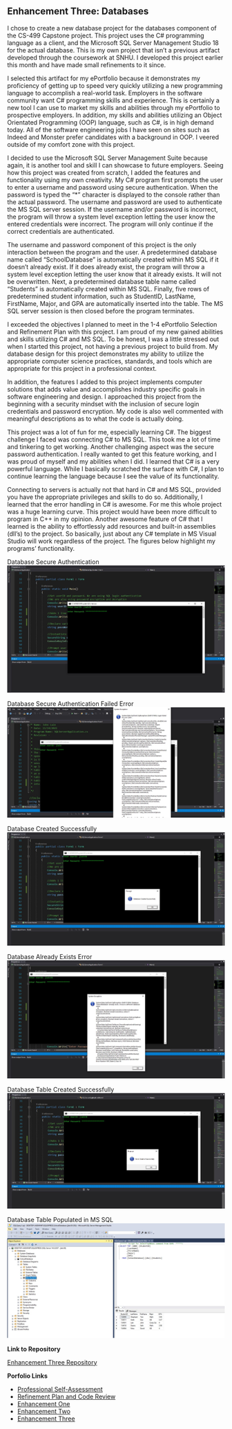 ## Enhancement Three: Databases

I chose to create a new database project for the databases component of the CS-499 Capstone project. This project uses the C# programming language as a client, and the Microsoft SQL Server Management Studio 18 for the actual database. This is my own project that isn’t a previous artifact developed through the coursework at SNHU. I developed this project earlier this month and have made small refinements to it since. 

I selected this artifact for my ePortfolio because it demonstrates my proficiency of getting up to speed very quickly utilizing a new programming language to accomplish a real-world task. Employers in the software community want C# programming skills and experience. This is certainly a new tool I can use to market my skills and abilities through my ePortfolio to prospective employers. In addition, my skills and abilities utilizing an Object Orientated Programming (OOP) language, such as C#, is in high demand today. All of the software engineering jobs I have seen on sites such as Indeed and Monster prefer candidates with a background in OOP. I veered outside of my comfort zone with this project.

I decided to use the Microsoft SQL Server Management Suite because again, it is another tool and skill I can showcase to future employers. Seeing how this project was created from scratch, I added the features and functionality using my own creativity. My C# program first prompts the user to enter a username and password using secure authentication. When the password is typed the “*” character is displayed to the console rather than the actual password. The username and password are used to authenticate the MS SQL server session. If the username and/or password is incorrect, the program will throw a system level exception letting the user know the entered credentials were incorrect. The program will only continue if the correct credentials are authenticated. 

The username and password component of this project is the only interaction between the program and the user. A predetermined database name called “SchoolDatabase” is automatically created within MS SQL if it doesn’t already exist. If it does already exist, the program will throw a system level exception letting the user know that it already exists. It will not be overwritten.  Next, a predetermined database table name called “Students” is automatically created within MS SQL. Finally, five rows of predetermined student information, such as StudentID, LastName, FirstName, Major, and GPA are automatically inserted into the table. The MS SQL server session is then closed before the program terminates.

I exceeded the objectives I planned to meet in the 1-4 ePortfolio Selection and Refinement Plan with this project. I am proud of my new gained abilities and skills utilizing C# and MS SQL. To be honest, I was a little stressed out when I started this project, not having a previous project to build from. My database design for this project demonstrates my ability to utilize the appropriate computer science practices, standards, and tools which are appropriate for this project in a professional context. 

In addition, the features I added to this project implements computer solutions that adds value and accomplishes industry specific goals in software engineering and design. I approached this project from the beginning with a security mindset with the inclusion of secure login credentials and password encryption. My code is also well commented with meaningful descriptions as to what the code is actually doing.  

This project was a lot of fun for me, especially learning C#. The biggest challenge I faced was connecting C# to MS SQL. This took me a lot of time and tinkering to get working. Another challenging aspect was the secure password authentication. I really wanted to get this feature working, and I was proud of myself and my abilities when I did. I learned that C# is a very powerful language. While I basically scratched the surface with C#, I plan to continue learning the language because I see the value of its functionality. 

Connecting to servers is actually not that hard in C# and MS SQL, provided you have the appropriate privileges and skills to do so. Additionally, I learned that the error handling in C# is awesome. For me this whole project was a huge learning curve. This project would have been more difficult to program in C++ in my opinion. Another awesome feature of C# that I learned is the ability to effortlessly add resources and built-in assemblies (dll’s) to the project. So basically, just about any C# template in MS Visual Studio will work regardless of the project. The figures below highlight my programs’ functionality.  

Database Secure Authentication
![Database Secure Authentication](https://github.com/jlain36/jlain36.github.io/blob/main/docs/assets/images/Secure_Login.JPG)

Database Secure Authentication Failed Error
![Database Secure Authentication Failed](https://github.com/jlain36/jlain36.github.io/blob/main/docs/assets/images/Loging_Failed_User_Authentication.JPG)

Database Created Successfully
![Database Created Successfully](https://github.com/jlain36/jlain36.github.io/blob/main/docs/assets/images/Database_Created_Successfully.JPG)

Database Already Exists Error
![Database Already Exists Error](https://github.com/jlain36/jlain36.github.io/blob/main/docs/assets/images/Database_Already_Exists_Error.JPG)

Database Table Created Successfully
![Database Table Created Successfully](https://github.com/jlain36/jlain36.github.io/blob/main/docs/assets/images/Database_Table_Created_Successfully.JPG)

Database Table Populated in MS SQL
![Database Table Populated](https://github.com/jlain36/jlain36.github.io/blob/main/docs/assets/images/Populated_Database_Table_SQL.JPG)


**Link to Repository**

[Enhancement Three Repository](https://github.com/jlain36/Enhancement_Three)

**Porfolio Links**<br>
* [Professional Self-Assessment](https://jlain36.github.io/index.html)<br>
* [Refinement Plan and Code Review](https://jlain36.github.io/Code_Review.html)<br>
* [Enhancement One](https://jlain36.github.io/Enhancement_One.html)<br>
* [Enhancement Two](https://jlain36.github.io/Enhancement_Two.html)<br>
* [Enhancement Three](https://jlain36.github.io/Enhancement_Three.html)
